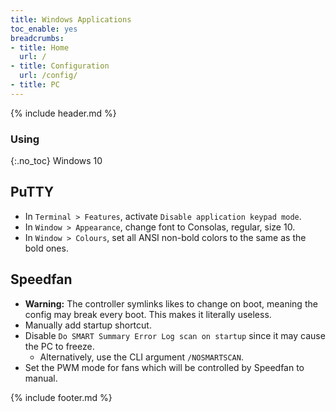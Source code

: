 ```yaml
---
title: Windows Applications
toc_enable: yes
breadcrumbs:
- title: Home
  url: /
- title: Configuration
  url: /config/
- title: PC
---
```

{% include header.md %}

### Using
{:.no_toc}
Windows 10

## PuTTY

- In `Terminal > Features`, activate `Disable application keypad mode`.
- In `Window > Appearance`, change font to Consolas, regular, size 10.
- In `Window > Colours`, set all ANSI non-bold colors to the same as the bold ones.

## Speedfan

- **Warning:** The controller symlinks likes to change on boot, meaning the config may break every boot. This makes it literally useless.
- Manually add startup shortcut.
- Disable `Do SMART Summary Error Log scan on startup` since it may cause the PC to freeze.
  - Alternatively, use the CLI argument `/NOSMARTSCAN`.
- Set the PWM mode for fans which will be controlled by Speedfan to manual.

{% include footer.md %}
